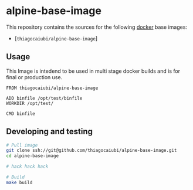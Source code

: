 alpine-base-image
========================

This repository contains the sources for the following [docker](https://docker.io) base images:
- [`thiagocaiubi/alpine-base-image`]

## Usage

This Image is intedend to be used in multi stage docker builds and is for final or production use.

```
FROM thiagocaiubi/alpine-base-image

ADD binfile /opt/test/binfile
WORKDIR /opt/test/

CMD binfile
```

## Developing and testing

```bash
# Pull image
git clone ssh://git@github.com/thiagocaiubi/alpine-base-image.git
cd alpine-base-image

# hack hack hack

# Build
make build
